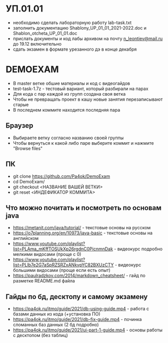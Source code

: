 # УП.01.01
- необходимо сделать лабораторную работу lab-task.txt
- заполнить документацию Shablony_UP_01_01_2021-2022.doc и Shablon_otcheta_UP_01_01.doc 
- прислать документы и код лабы архивом на почту n_leontiev@mail.ru до 19.12 включительно
- сдать экзамен в формате урезанного дэ в конце декабря

# DEMOEXAM
- В master ветке обшие материалы и код с видеогайдов
- test-task-1.7z - тестовый вариант, который разбирали на парах
- Для кода с пар каждой из групп создана своя ветка
- Чтобы не превращать проект в кашу новые занятия перезаписывают старые
- В последнем коммите находится последняя пара

## Браузер
- Выбираете ветку согласно названию своей группы
- Чтобы вернуться к какой либо паре выберите коммит и нажмите "Browse files"

## ПК
- git clone https://github.com/Pa4ok/DemoExam
- cd DemoExam/
- git checkout <НАЗВАНИЕ ВАШЕЙ ВЕТКИ>
- git reset <ИНДЕФИКАТОР КОММИТА>

## Что можно почитать и посмотреть по основам java
- https://metanit.com/java/tutorial/ - текстовые основы на русском
- https://o7planning.org/en/10973/java-basic - текстовые основы на английском
- https://www.youtube.com/playlist?list=PLAma_mKffTOSUkXp26rgdnC0PicnmnDak - видеокурс подробно мелкими видосами (проще с 0)
- https://www.youtube.com/playlist?list=PLlb7e2G7aSpRZSRZxANkvpYC82BXUzCTY - видеокурс большими видосами (проще если есть опыт)
- https://paulradzkov.com/2014/markdown_cheatsheet/ - гайд по разметке README.md файла

## Гайды по бд, десктопу и самому экзамену
- https://pa4ok.ru/itmo/guide/2021/db-using-guide.mp4 - работа с базами данных из кода (+установка ПО)
- https://pa4ok.ru/itmo/guide/2021/db-fix-guide.mp4 - починка сломанных баз данных (2 бд подробно)
- https://pa4ok.ru/itmo/guide/2021/ui-part-1-guide.mp4 - основы работы с десктопом (без таблиц)